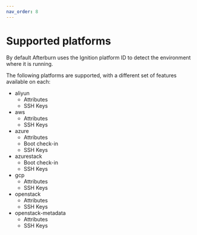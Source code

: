 ```yaml
---
nav_order: 8
---
```


# Supported platforms

By default Afterburn uses the Ignition platform ID to detect the environment where it is running.

The following platforms are supported, with a different set of features available on each:

* aliyun
  - Attributes
  - SSH Keys
* aws
  - Attributes
  - SSH Keys
* azure
  - Attributes
  - Boot check-in
  - SSH Keys
* azurestack
  - Boot check-in
  - SSH Keys
* gcp
  - Attributes
  - SSH Keys
* openstack
  - Attributes
  - SSH Keys
* openstack-metadata
  - Attributes
  - SSH Keys

